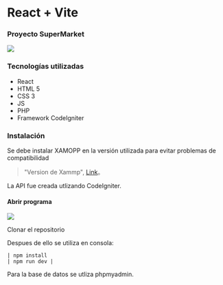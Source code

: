 # React + Vite

### Proyecto SuperMarket

![](https://www.creasystem.net/assets/uploads/media-uploader/6-consejos-para-hacer-tu-tienda-online-mas-segura1663690225.jpg)

### Tecnologías  utilizadas 
- React
- HTML 5
- CSS 3
- JS
- PHP
- Framework CodeIgniter 


### Instalación

Se debe instalar XAMOPP en la versión utilizada para evitar problemas de compatibilidad 

> "Version de Xammp", [Link](https://sourceforge.net/projects/xampp/files/XAMPP%20Windows/7.4.3/)。

La API fue creada utlizando CodeIgniter.

#### Abrir programa

![](https://blog.openreplay.com/images/how-to-build-your-react-app-using-vite/images/hero.png)

Clonar el repositorio 

Despues de ello se utiliza en consola:
    
    | npm install  
    | npm run dev |

Para la base de datos se utliza phpmyadmin.
